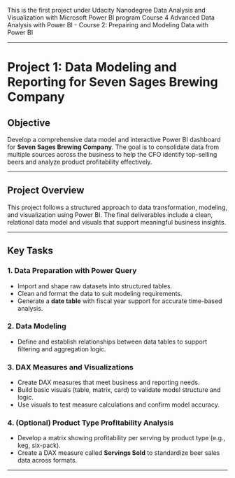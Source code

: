 This is the first project under Udacity Nanodegree Data Analysis and Visualization with Microsoft Power BI program 
Course 4 Advanced Data Analysis with Power BI - Course 2: Prepairing and Modeling Data with Power BI

----
# Project 1: Data Modeling and Reporting for Seven Sages Brewing Company

## Objective

Develop a comprehensive data model and interactive Power BI dashboard for **Seven Sages Brewing Company**. The goal is to consolidate data from multiple sources across the business to help the CFO identify top-selling beers and analyze product profitability effectively.

---

## Project Overview

This project follows a structured approach to data transformation, modeling, and visualization using Power BI. The final deliverables include a clean, relational data model and visuals that support meaningful business insights.

---

## Key Tasks

### 1. Data Preparation with Power Query

- Import and shape raw datasets into structured tables.
- Clean and format the data to suit modeling requirements.
- Generate a **date table** with fiscal year support for accurate time-based analysis.

### 2. Data Modeling

- Define and establish relationships between data tables to support filtering and aggregation logic.

### 3. DAX Measures and Visualizations

- Create DAX measures that meet business and reporting needs.
- Build basic visuals (table, matrix, card) to validate model structure and logic.
- Use visuals to test measure calculations and confirm model accuracy.

### 4. (Optional) Product Type Profitability Analysis

- Develop a matrix showing profitability per serving by product type (e.g., keg, six-pack).
- Create a DAX measure called **Servings Sold** to standardize beer sales data across formats.

---

   
